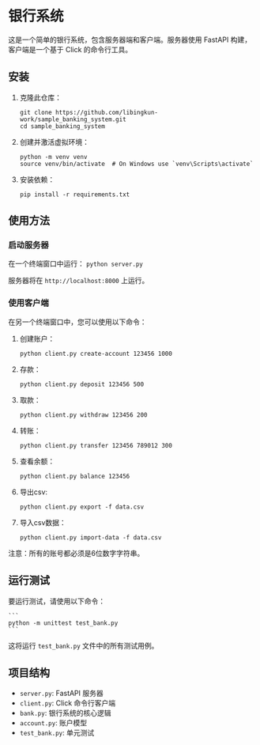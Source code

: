 # 银行系统

这是一个简单的银行系统，包含服务器端和客户端。服务器使用 FastAPI 构建，客户端是一个基于 Click 的命令行工具。

## 安装

1. 克隆此仓库：
   ```
   git clone https://github.com/libingkun-work/sample_banking_system.git
   cd sample_banking_system
   ```

2. 创建并激活虚拟环境：
   ```
   python -m venv venv
   source venv/bin/activate  # On Windows use `venv\Scripts\activate`
   ```

3. 安装依赖：
   ```
   pip install -r requirements.txt
   ```

## 使用方法

### 启动服务器

在一个终端窗口中运行：
    ```
    python server.py
    ```

服务器将在 `http://localhost:8000` 上运行。


### 使用客户端

在另一个终端窗口中，您可以使用以下命令：

1. 创建账户：
   ```
   python client.py create-account 123456 1000
   ```

2. 存款：
   ```
   python client.py deposit 123456 500
   ```

3. 取款：
   ```
   python client.py withdraw 123456 200
   ```

4. 转账：
   ```
   python client.py transfer 123456 789012 300
   ```

5. 查看余额：
   ```
   python client.py balance 123456
   ```

6. 导出csv:
   ```
   python client.py export -f data.csv
   ```
7. 导入csv数据：
   ```
   python client.py import-data -f data.csv
   ```

注意：所有的账号都必须是6位数字字符串。

## 运行测试

要运行测试，请使用以下命令：

    ```
    python -m unittest test_bank.py
    ```

这将运行 `test_bank.py` 文件中的所有测试用例。

## 项目结构

- `server.py`: FastAPI 服务器
- `client.py`: Click 命令行客户端
- `bank.py`: 银行系统的核心逻辑
- `account.py`: 账户模型
- `test_bank.py`: 单元测试
